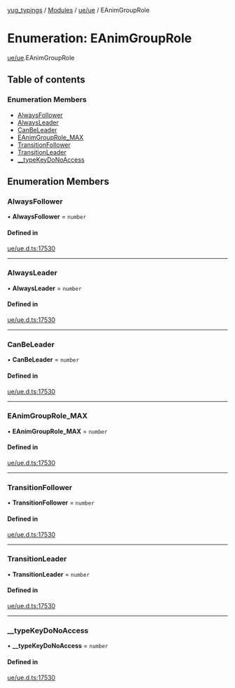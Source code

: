 [yug_typings](../README.md) / [Modules](../modules.md) / [ue/ue](../modules/ue_ue.md) / EAnimGroupRole

# Enumeration: EAnimGroupRole

[ue/ue](../modules/ue_ue.md).EAnimGroupRole

## Table of contents

### Enumeration Members

- [AlwaysFollower](ue_ue.EAnimGroupRole.md#alwaysfollower)
- [AlwaysLeader](ue_ue.EAnimGroupRole.md#alwaysleader)
- [CanBeLeader](ue_ue.EAnimGroupRole.md#canbeleader)
- [EAnimGroupRole\_MAX](ue_ue.EAnimGroupRole.md#eanimgrouprole_max)
- [TransitionFollower](ue_ue.EAnimGroupRole.md#transitionfollower)
- [TransitionLeader](ue_ue.EAnimGroupRole.md#transitionleader)
- [\_\_typeKeyDoNoAccess](ue_ue.EAnimGroupRole.md#__typekeydonoaccess)

## Enumeration Members

### AlwaysFollower

• **AlwaysFollower** = `number`

#### Defined in

[ue/ue.d.ts:17530](https://github.com/YugMetaverse/yug_typings/blob/b7d9b19/ue/ue.d.ts#L17530)

___

### AlwaysLeader

• **AlwaysLeader** = `number`

#### Defined in

[ue/ue.d.ts:17530](https://github.com/YugMetaverse/yug_typings/blob/b7d9b19/ue/ue.d.ts#L17530)

___

### CanBeLeader

• **CanBeLeader** = `number`

#### Defined in

[ue/ue.d.ts:17530](https://github.com/YugMetaverse/yug_typings/blob/b7d9b19/ue/ue.d.ts#L17530)

___

### EAnimGroupRole\_MAX

• **EAnimGroupRole\_MAX** = `number`

#### Defined in

[ue/ue.d.ts:17530](https://github.com/YugMetaverse/yug_typings/blob/b7d9b19/ue/ue.d.ts#L17530)

___

### TransitionFollower

• **TransitionFollower** = `number`

#### Defined in

[ue/ue.d.ts:17530](https://github.com/YugMetaverse/yug_typings/blob/b7d9b19/ue/ue.d.ts#L17530)

___

### TransitionLeader

• **TransitionLeader** = `number`

#### Defined in

[ue/ue.d.ts:17530](https://github.com/YugMetaverse/yug_typings/blob/b7d9b19/ue/ue.d.ts#L17530)

___

### \_\_typeKeyDoNoAccess

• **\_\_typeKeyDoNoAccess** = `number`

#### Defined in

[ue/ue.d.ts:17530](https://github.com/YugMetaverse/yug_typings/blob/b7d9b19/ue/ue.d.ts#L17530)
